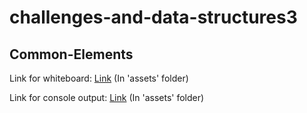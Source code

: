 # challenges-and-data-structures3

## Common-Elements
Link for whiteboard:
[Link](./Reverse-words/Reverse-Words/assets/Reverse-Words.jpg) (In 'assets' folder)

Link for console output:
[Link](./challenges-and-data-structures-new/Challenges/Reverse-Words/Reverse-Words/assets/consol-cc6B.PNG) (In 'assets' folder)

